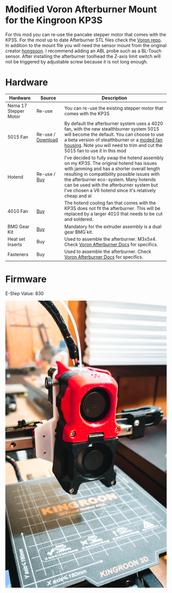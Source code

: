 # Modified Voron Afterburner Mount for the Kingroon KP3S

For this mod you can re-use the pancake stepper motor that comes with the KP3S. For the most up to date Afterburner STL files check the [Voron repo](https://github.com/VoronDesign/Voron-Afterburner). In addition to the mount file you will need the sensor mount from the original creator [hongsoon](https://www.thingiverse.com/thing:4766859/files). I recommend adding an ABL probe such as a BL-Touch sensor. After installing the afterburner toolhead the Z-axis limit switch will not be triggered by adjustable screw because it is not long enough.

# Hardware
| Hardware              | Source       | Description                                                                                                                                                                                                                                                                                                                             |
|-----------------------|--------------|-----------------------------------------------------------------------------------------------------------------------------------------------------------------------------------------------------------------------------------------------------------------------------------------------------------------------------------------|
| Nema 17 Stepper Motor | Re-use       | You can re-use the existing stepper motor that comes with the KP3S                                                                                                                                                                                                                                                                      |
| 5015 Fan              | Re-use / [Download](https://github.com/Greg191134/Voron/blob/master/Afterburner%20Optimisation/5015%20fan%20mod/README.md)      | By default the afterburner system uses a 4020 fan, with the new stealthburner system 5015 will become the default. You can choose to use a beta version of stealthburner or a [moded fan housing](https://github.com/Greg191134/Voron/blob/master/Afterburner%20Optimisation/5015%20fan%20mod/README.md). Note you will need to trim and cut the 5015 fan to use it in this mod                                                                  |
| Hotend                | Re-use / [Buy](https://www.aliexpress.com/item/32844028127.html?spm=a2g0o.productlist.0.0.1cc44377ZkPHXQ&algo_pvid=34410e4f-2bff-4343-a078-668d89571a84&algo_exp_id=34410e4f-2bff-4343-a078-668d89571a84-1&pdp_ext_f=%7B%22sku_id%22%3A%2212000024944685018%22%7D&pdp_pi=-1%3B16.47%3B-1%3B-1%40salePrice%3BUSD%3Bsearch-mainSearch) | I've decided to fully swap the hotend assembly on my KP3S. The original hotend has issues with jamming and has a shorter overall length resulting in compatibility possible issues with the afterburner eco-system. Many hotends can be used with the afterburner system but I've chosen a V6 hotend since it's relatively cheap and al |
| 4010 Fan              | [Buy](https://www.amazon.com/dp/B08R9L9YR2?ref=ppx_yo2ov_dt_b_product_details&th=1)          | The hotend cooling fan that comes with the KP3S does not fit the afterburner. This will be replaced by a larger 4010 that needs to be cut and soldered.                                                                                                                                                                                 |
| BMG Gear Kit          | [Buy](https://www.amazon.com/gp/product/B08F7MW72N/ref=ppx_yo_dt_b_search_asin_title?ie=UTF8&psc=1)          | Mandatory for the extruder assembly is a dual gear BMG kit.                                                                                                                                                                                                                                                                             |
| Heat set Inserts      | Buy          | Used to assemble the afterburner. M3x5x4. Check [Voron Afterburner Docs](https://vorondesign.com/sourcing_guide) for specifics.                                                                                                                                                                                                                                                               |
| Fasteners             | Buy          | Used to assemble the afterburner. Check [Voron Afterburner Docs](https://vorondesign.com/sourcing_guide) for specifics.                                                                                                                                                                                                                                                                       |

# Firmware
E-Step Value: 830

![Afterburner mounted on KP3S](https://github.com/rfblock/KingroonKP3SMods/blob/main/Afterburner%20Mount/Images/KP3S_Afterburner.JPG?raw=true)

